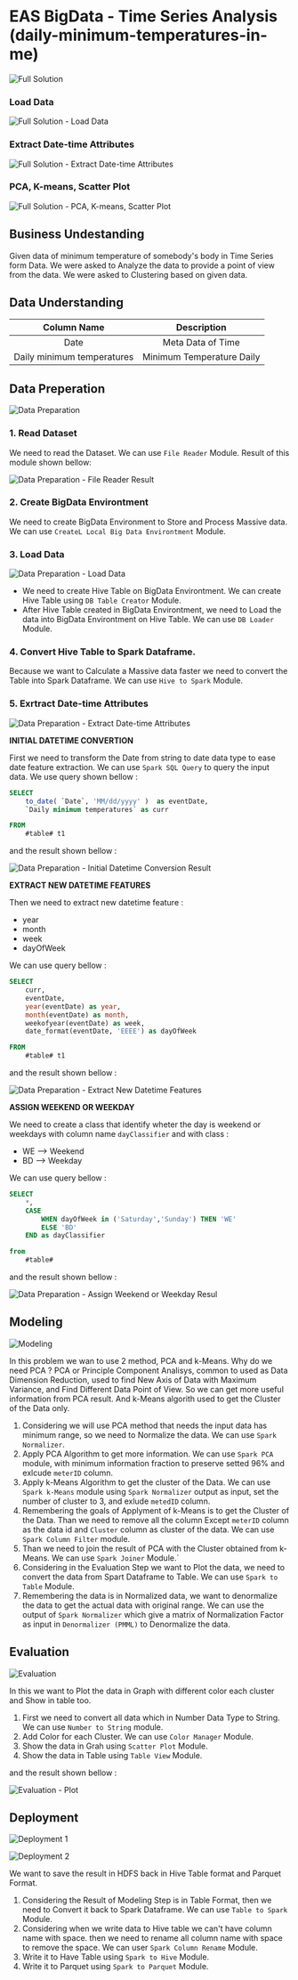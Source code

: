 # EAS BigData - Time Series Analysis (daily-minimum-temperatures-in-me)

![Full Solution](https://github.com/wildangbudhi/BIG-Data-with-KNIM/blob/master/8.%20EAS%20BigData%20-%20Time%20Series%20Analysis/daily-minimum-temperatures-in-me/Screenshoot/Full%20Solution.png)

### Load Data
![Full Solution - Load Data](https://github.com/wildangbudhi/BIG-Data-with-KNIM/blob/master/8.%20EAS%20BigData%20-%20Time%20Series%20Analysis/daily-minimum-temperatures-in-me/Screenshoot/Full%20Solution%20-%20Load%20Data.png)

### Extract Date-time Attributes
![Full Solution - Extract Date-time Attributes](https://github.com/wildangbudhi/BIG-Data-with-KNIM/blob/master/8.%20EAS%20BigData%20-%20Time%20Series%20Analysis/daily-minimum-temperatures-in-me/Screenshoot/Full%20Solution%20-%20Extract%20Date-time%20Attributes.png)

### PCA, K-means, Scatter Plot
![Full Solution - PCA, K-means, Scatter Plot](https://github.com/wildangbudhi/BIG-Data-with-KNIM/blob/master/8.%20EAS%20BigData%20-%20Time%20Series%20Analysis/daily-minimum-temperatures-in-me/Screenshoot/Full%20Solution%20-%20PCA%2C%20K-means%2C%20Scatter%20Plot.png)

## Business Undestanding

Given data of minimum temperature of somebody's body in Time Series form Data. We were asked to Analyze the data to provide a point of view from the data. We were asked to Clustering based on given data.

## Data Understanding

|         Column Name        |        Description        |
|:--------------------------:|:-------------------------:|
|            Date            | Meta Data of Time         |
| Daily minimum temperatures | Minimum Temperature Daily |

## Data Preperation

![Data Preparation](https://github.com/wildangbudhi/BIG-Data-with-KNIM/blob/master/8.%20EAS%20BigData%20-%20Time%20Series%20Analysis/daily-minimum-temperatures-in-me/Screenshoot/Data%20Preparation.png)


### 1. Read Dataset
We need to read the Dataset. We can use ```File Reader``` Module. Result of this module shown bellow: 

![Data Preparation - File Reader Result](https://github.com/wildangbudhi/BIG-Data-with-KNIM/blob/master/8.%20EAS%20BigData%20-%20Time%20Series%20Analysis/daily-minimum-temperatures-in-me/Screenshoot/Data%20Preparation%20-%20File%20Reader%20Result.png)

### 2. Create BigData Environtment

We need to create BigData Environment to Store and Process Massive data. We can use ```CreateL Local Big Data Environtment``` Module.

### 3. Load Data

![Data Preparation - Load Data](https://github.com/wildangbudhi/BIG-Data-with-KNIM/blob/master/8.%20EAS%20BigData%20-%20Time%20Series%20Analysis/daily-minimum-temperatures-in-me/Screenshoot/Data%20Preparation%20-%20Load%20Data.png)

- We need to create Hive Table on BigData Environtment. We can create Hive Table using ```DB Table Creator``` Module.
- After Hive Table created in BigData Environtment, we need to Load the data into BigData Environtment on Hive Table. We can use ```DB Loader``` Module.

### 4. Convert Hive Table to Spark Dataframe.

Because we want to Calculate a Massive data faster we need to convert the Table into Spark Dataframe. We can use ```Hive to Spark``` Module.

### 5. Exrtract Date-time Attributes

![Data Preparation - Extract Date-time Attributes](https://github.com/wildangbudhi/BIG-Data-with-KNIM/blob/master/8.%20EAS%20BigData%20-%20Time%20Series%20Analysis/daily-minimum-temperatures-in-me/Screenshoot/Data%20Preparation%20-%20Extract%20Date-time%20Attributes.png)

<strong>INITIAL DATETIME CONVERTION</strong>

First we need to transform the Date from string to date data type to ease date feature extraction. We can use ```Spark SQL Query``` to query the input data. We use query shown bellow :

```sql
SELECT 
	to_date( `Date`, 'MM/dd/yyyy' )  as eventDate,
	`Daily minimum temperatures` as curr

FROM 
    #table# t1
```

and the result shown bellow :

![Data Preparation - Initial Datetime Conversion Result](https://github.com/wildangbudhi/BIG-Data-with-KNIM/blob/master/8.%20EAS%20BigData%20-%20Time%20Series%20Analysis/daily-minimum-temperatures-in-me/Screenshoot/Data%20Preparation%20-%20Initial%20Datetime%20Convertion%20Result.png)

<strong>EXTRACT NEW DATETIME FEATURES</strong>

Then we need to extract new datetime feature :
- year
- month
- week
- dayOfWeek

We can use query bellow :

```sql
SELECT 
	curr,
	eventDate,
	year(eventDate) as year,
	month(eventDate) as month,
	weekofyear(eventDate) as week,
	date_format(eventDate, 'EEEE') as dayOfWeek

FROM 
    #table# t1
```

and the result shown bellow :

![Data Preparation - Extract New Datetime Features](https://github.com/wildangbudhi/BIG-Data-with-KNIM/blob/master/8.%20EAS%20BigData%20-%20Time%20Series%20Analysis/daily-minimum-temperatures-in-me/Screenshoot/Data%20Preparation%20-%20Extract%20New%20Datetime%20Features.png)

<strong>ASSIGN WEEKEND OR WEEKDAY</strong>

We need to create a class that identify wheter the day is weekend or weekdays with column name ```dayClassifier``` and with class :
- WE --> Weekend
- BD --> Weekday

We can use query bellow :

```sql
SELECT 
    *, 
	CASE 
		WHEN dayOfWeek in ('Saturday','Sunday') THEN 'WE' 
		ELSE 'BD' 
	END as dayClassifier

from 
	#table#
```
and the result shown bellow :

![Data Preparation - Assign Weekend or Weekday Resul](https://github.com/wildangbudhi/BIG-Data-with-KNIM/blob/master/8.%20EAS%20BigData%20-%20Time%20Series%20Analysis/daily-minimum-temperatures-in-me/Screenshoot/Data%20Preparation%20-%20Assign%20Weekend%20or%20Weekday.png)

## Modeling

![Modeling](https://github.com/wildangbudhi/BIG-Data-with-KNIM/blob/master/8.%20EAS%20BigData%20-%20Time%20Series%20Analysis/daily-minimum-temperatures-in-me/Screenshoot/Modeling.png)

In this problem we wan to use 2 method, PCA and k-Means. Why do we need PCA ? PCA or Principle Component Analisys, common to used as Data Dimension Reduction, used to find New Axis of Data with Maximum Variance, and Find Different Data Point of View. So we can get more useful information from PCA result. And k-Means algorith used to get the Cluster of the Data only.

1. Considering we will use PCA method that needs the input data has minimum range, so we need to Normalize the data. We can use ```Spark Normalizer```.
2. Apply PCA Algorithm to get more information. We can use ```Spark PCA``` module, with minimum information fraction to preserve setted 96% and exlcude ```meterID``` column.
3. Apply k-Means Algorithm to get the cluster of the Data. We can use ```Spark k-Means``` module using ```Spark Normalizer``` output as input, set the number of cluster to 3, and exlude ```metedID``` column.
4. Remembering the goals of Applyment of k-Means is to get the Cluster of the Data. Than we need to remove all the column Except ```meterID``` column as the data id and ```Cluster``` column as cluster of the data. We can use ```Spark Column Filter``` module.
5. Than we need to join the result of PCA with the Cluster obtained from k-Means. We can use ```Spark Joiner``` Module.`
6. Considering in the Evaluation Step we want to Plot the data, we need to convert the data from Spart Dataframe to Table. We can use ```Spark to Table``` Module.
7. Remembering the data is in Normalized data, we want to denormalize the data to get the actual data with original range. We can use the output of ```Spark Normalizer``` which give a matrix of Normalization Factor as input in ```Denormalizer (PMML)``` to Denormalize the data.

## Evaluation


![Evaluation](https://github.com/wildangbudhi/BIG-Data-with-KNIM/blob/master/8.%20EAS%20BigData%20-%20Time%20Series%20Analysis/daily-minimum-temperatures-in-me/Screenshoot/Evaluation.png)

In this we want to Plot the data in Graph with different color each cluster and Show in table too.
1. First we need to convert all data which in Number Data Type to String. We can use ```Number to String``` module.
2. Add Color for each Cluster. We can use ```Color Manager``` Module.
3. Show the data in Grah using ```Scatter Plot``` Module.
4. Show the data in Table using ```Table View``` Module.

and the result shown bellow :

![Evaluation - Plot](https://github.com/wildangbudhi/BIG-Data-with-KNIM/blob/master/8.%20EAS%20BigData%20-%20Time%20Series%20Analysis/daily-minimum-temperatures-in-me/Screenshoot/Evaluation%20-%20Result.png)

## Deployment

![Deployment 1](https://github.com/wildangbudhi/BIG-Data-with-KNIM/blob/master/8.%20EAS%20BigData%20-%20Time%20Series%20Analysis/daily-minimum-temperatures-in-me/Screenshoot/Deployment%201.png)

![Deployment 2](https://github.com/wildangbudhi/BIG-Data-with-KNIM/blob/master/8.%20EAS%20BigData%20-%20Time%20Series%20Analysis/daily-minimum-temperatures-in-me/Screenshoot/Deployment%202.png)

We want to save the result in HDFS back in Hive Table format and Parquet Format.
1. Considering the Result of Modeling Step is in Table Format, then we need to Convert it back to Spark Dataframe. We can use ```Table to Spark``` Module.
2. Considering when we write data to Hive table we can't have column name with space. then we need to rename all column name with space to remove the space. We can user ```Spark Column Rename``` Module.
3. Write it to Have Table using ```Spark to Hive``` Module.
4. Write it to Parquet using ```Spark to Parquet``` Module.